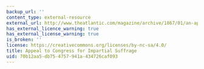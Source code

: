 ```yaml
---
backup_url: ''
content_type: external-resource
external_url: http://www.theatlantic.com/magazine/archive/1867/01/an-appeal-to-congress-for-impartial-suffrage/306547/
has_external_licence_warning: true
has_external_license_warning: true
is_broken: ''
license: https://creativecommons.org/licenses/by-nc-sa/4.0/
title: Appeal to Congress for Impartial Suffrage
uid: 70b12aa5-db75-4757-941a-434726caf093
---
```

